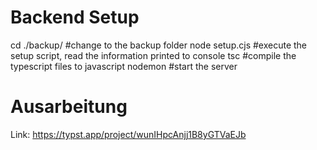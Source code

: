 # Backend Setup
cd ./backup/    #change to the backup folder
node setup.cjs   #execute the setup script, read the information printed to console
tsc             #compile the typescript files to javascript
nodemon         #start the server

# Ausarbeitung
Link: https://typst.app/project/wunIHpcAnjj1B8yGTVaEJb
